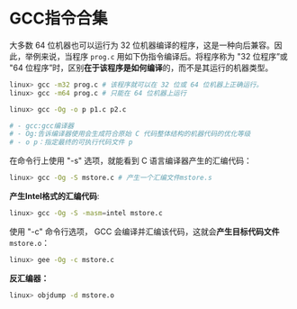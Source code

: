 # GCC指令合集

大多数 64 位机器也可以运行为 32 位机器编译的程序，这是一种向后兼容。因此，举例来说，当程序 `prog.c` 用如下伪指令编译后。将程序称为 "32 位程序”或 "64 位程序”时，区别**在于该程序是如何编译**的，而不是其运行的机器类型。

```bash
linux> gcc -m32 prog.c # 该程序就可以在 32 位或 64 位机器上正确运行。
linux> gcc -m64 prog.c # 只能在 64 位机器上运行
```

```bash
linux> gcc -Og -o p p1.c p2.c

# - gcc:gcc编译器
# - Og:告诉编译器使用会生成符合原始 C 代码整体结构的机器代码的优化等级
# - o p：指定最终的可执行代码文件 p
```

在命令行上使用 "-s" 选项，就能看到 C 语言编译器产生的汇编代码：

```bash
linux> gcc -Og -S mstore.c # 产生一个汇编文件mstore.s
```

**产生Intel格式的汇编代码**:

```sh
linux> gcc -Og -S -masm=intel mstore.c
```

使用 "-c" 命令行选项， GCC 会编译并汇编该代码，这就会**产生目标代码文件** `mstore.o`：

```bash
linux> gee -Og -c mstore.c
```


**反汇编器：**

```bash
linux> objdump -d mstore.o
```

